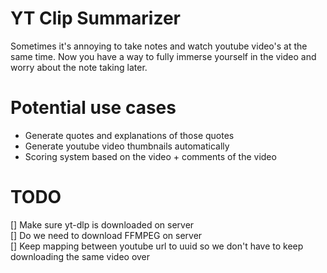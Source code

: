 # YT Clip Summarizer 
Sometimes it's annoying to take notes and watch youtube video's at the same time. Now you have a way to fully immerse yourself in the video and worry about the note taking later.

# Potential use cases
- Generate quotes and explanations of those quotes 
- Generate youtube video thumbnails automatically
- Scoring system based on the video + comments of the video
 
# TODO
[] Make sure yt-dlp is downloaded on server  
[] Do we need to download FFMPEG on server  
[] Keep mapping between youtube url to uuid so we don't have to keep downloading the same video over